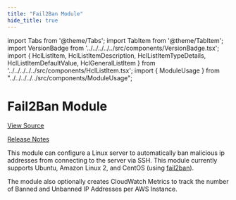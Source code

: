 ```yaml
---
title: "Fail2Ban Module"
hide_title: true
---
```


import Tabs from '@theme/Tabs';
import TabItem from '@theme/TabItem';
import VersionBadge from '../../../../../src/components/VersionBadge.tsx';
import { HclListItem, HclListItemDescription, HclListItemTypeDetails, HclListItemDefaultValue, HclGeneralListItem } from '../../../../../src/components/HclListItem.tsx';
import { ModuleUsage } from "../../../../../src/components/ModuleUsage";

<VersionBadge repoTitle="Security Modules" version="0.73.0" lastModifiedVersion="0.72.1"/>

# Fail2Ban Module

<a href="https://github.com/gruntwork-io/terraform-aws-security/tree/v0.73.0/modules/fail2ban" className="link-button" title="View the source code for this module in GitHub.">View Source</a>

<a href="https://github.com/gruntwork-io/terraform-aws-security/releases/tag/v0.72.1" className="link-button" title="Release notes for only versions which impacted this module.">Release Notes</a>

This module can configure a Linux server to automatically ban malicious ip addresses from connecting to the server
via SSH. This module currently supports Ubuntu, Amazon Linux 2, and CentOS (using
[fail2ban](https://www.fail2ban.org)).

The module also optionally creates CloudWatch Metrics to track the number of Banned and Unbanned IP Addresses per AWS
Instance.


<!-- ##DOCS-SOURCER-START
{
  "originalSources": [
    "https://github.com/gruntwork-io/terraform-aws-security/tree/v0.73.0/modules/fail2ban/readme.md",
    "https://github.com/gruntwork-io/terraform-aws-security/tree/v0.73.0/modules/fail2ban/variables.tf",
    "https://github.com/gruntwork-io/terraform-aws-security/tree/v0.73.0/modules/fail2ban/outputs.tf"
  ],
  "sourcePlugin": "module-catalog-api",
  "hash": "0973fc18f47aa3f38305b73a1357401f"
}
##DOCS-SOURCER-END -->
